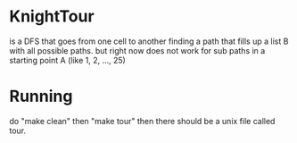 # KnightTour
is a DFS that goes from one cell to another finding a path that fills up a list B with all possible paths. but right now does not work for sub paths in a starting point A (like 1, 2, ..., 25)

# Running
do 
"make clean"
then
"make tour"
then there should be a unix file called tour.